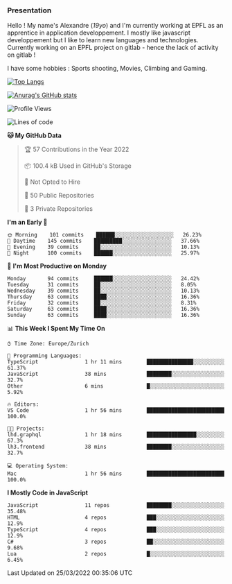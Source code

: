 ### Presentation

Hello ! My name's Alexandre (_19yo_) and I'm currently working at EPFL as an apprentice in application developpement. I mostly like javascript developpement but I like to learn new languages and technologies. Currently working on an EPFL project on gitlab - hence the lack of activity on gitlab !

I have some hobbies : Sports shooting, Movies, Climbing and Gaming.

[![Top Langs](https://github-readme-stats.vercel.app/api/top-langs/?username=jaavlex&layout=compact&langs_count=8&theme=react)](https://github.com/anuraghazra/github-readme-stats)

[![Anurag's GitHub stats](https://github-readme-stats.vercel.app/api?username=jaavlex&theme=react&show_icons=true&count_private=true)](https://github.com/anuraghazra/github-readme-stats)

<!--START_SECTION:waka-->
![Profile Views](http://img.shields.io/badge/Profile%20Views-1-blue)

![Lines of code](https://img.shields.io/badge/From%20Hello%20World%20I%27ve%20Written-197%20Thousand%20lines%20of%20code-blue)

**🐱 My GitHub Data** 

> 🏆 57 Contributions in the Year 2022
 > 
> 📦 100.4 kB Used in GitHub's Storage 
 > 
> 🚫 Not Opted to Hire
 > 
> 📜 50 Public Repositories 
 > 
> 🔑 3 Private Repositories  
 > 
**I'm an Early 🐤** 

```text
🌞 Morning    101 commits    ██████░░░░░░░░░░░░░░░░░░░   26.23% 
🌆 Daytime    145 commits    █████████░░░░░░░░░░░░░░░░   37.66% 
🌃 Evening    39 commits     ██░░░░░░░░░░░░░░░░░░░░░░░   10.13% 
🌙 Night      100 commits    ██████░░░░░░░░░░░░░░░░░░░   25.97%

```
📅 **I'm Most Productive on Monday** 

```text
Monday       94 commits     ██████░░░░░░░░░░░░░░░░░░░   24.42% 
Tuesday      31 commits     ██░░░░░░░░░░░░░░░░░░░░░░░   8.05% 
Wednesday    39 commits     ██░░░░░░░░░░░░░░░░░░░░░░░   10.13% 
Thursday     63 commits     ████░░░░░░░░░░░░░░░░░░░░░   16.36% 
Friday       32 commits     ██░░░░░░░░░░░░░░░░░░░░░░░   8.31% 
Saturday     63 commits     ████░░░░░░░░░░░░░░░░░░░░░   16.36% 
Sunday       63 commits     ████░░░░░░░░░░░░░░░░░░░░░   16.36%

```


📊 **This Week I Spent My Time On** 

```text
⌚︎ Time Zone: Europe/Zurich

💬 Programming Languages: 
TypeScript               1 hr 11 mins        ███████████████░░░░░░░░░░   61.37% 
JavaScript               38 mins             ████████░░░░░░░░░░░░░░░░░   32.7% 
Other                    6 mins              █░░░░░░░░░░░░░░░░░░░░░░░░   5.92%

🔥 Editors: 
VS Code                  1 hr 56 mins        █████████████████████████   100.0%

🐱‍💻 Projects: 
lhd.graphql              1 hr 18 mins        ████████████████░░░░░░░░░   67.3% 
lh3.frontend             38 mins             ████████░░░░░░░░░░░░░░░░░   32.7%

💻 Operating System: 
Mac                      1 hr 56 mins        █████████████████████████   100.0%

```

**I Mostly Code in JavaScript** 

```text
JavaScript               11 repos            ████████░░░░░░░░░░░░░░░░░   35.48% 
HTML                     4 repos             ███░░░░░░░░░░░░░░░░░░░░░░   12.9% 
TypeScript               4 repos             ███░░░░░░░░░░░░░░░░░░░░░░   12.9% 
C#                       3 repos             ██░░░░░░░░░░░░░░░░░░░░░░░   9.68% 
Lua                      2 repos             █░░░░░░░░░░░░░░░░░░░░░░░░   6.45%

```



 Last Updated on 25/03/2022 00:35:06 UTC
<!--END_SECTION:waka-->
